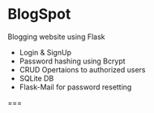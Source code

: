 # BlogSpot

Blogging website using Flask

- Login & SignUp
- Password hashing using Bcrypt
- CRUD Opertaions to authorized users
- SQLite DB
- Flask-Mail for password resetting

===
